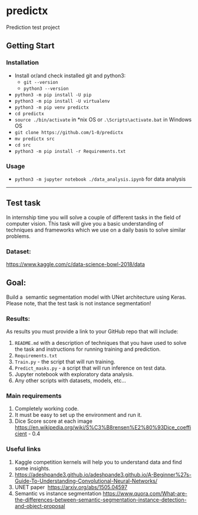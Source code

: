 # predictx
Prediction test project
## Getting Start
### Installation
- Install or/and check installed git and python3:
  - `git --version`
  - `python3 --version`
- `python3 -m pip install -U pip`
- `python3 -m pip install -U virtualenv`
- `python3 -m pip venv predictx`
- `cd predictx`
- `source ./bin/activate` in *nix OS or `.\Scripts\activate.bat` in Windows OS
- `git clone https://github.com/1-0/predictx`
- `mv predictx src`
- `cd src`
- `python3 -m pip install -r Requirements.txt`
### Usage
- `python3 -m jupyter notebook ./data_analysis.ipynb` for  data analysis
----------
## Test task
In internship time you will solve a couple of different tasks in the field of computer vision.
This task will give you a basic understanding of techniques and frameworks which we use on a daily basis to solve similar problems.
### Dataset:
https://www.kaggle.com/c/data-science-bowl-2018/data
## Goal:
Build a ​ semantic​ segmentation model with UNet architecture using Keras. Please note, that the test task is not instance segmentation!
### Results:
As results you must provide a link to your GitHub repo that will include:
1. `README.md` with a description of techniques that you have used to solve the task and instructions for running training and prediction.
2. `Requirements.txt`
3. `Train.py` - the script that will run training.
4. `Predict_masks.py` - a script that will run inference on test data.
5. Jupyter notebook with exploratory data analysis.
6. Any other scripts with datasets, models, etc...
### Main requirements
1. Completely working code.
2. It must be easy to set up the environment and run it.
3. Dice Score score at each image https://en.wikipedia.org/wiki/S%C3%B8rensen%E2%80%93Dice_coefficient - 0.4
### Useful links
1. Kaggle competition kernels will help you to understand data and find some insights.
2. https://adeshpande3.github.io/adeshpande3.github.io/A-Beginner%27s-Guide-To-Understanding-Convolutional-Neural-Networks/
3. UNET paper ​ https://arxiv.org/abs/1505.04597
4. Semantic vs instance segmentation https://www.quora.com/What-are-the-differences-between-semantic-segmentation-instance-detection-and-object-proposal
